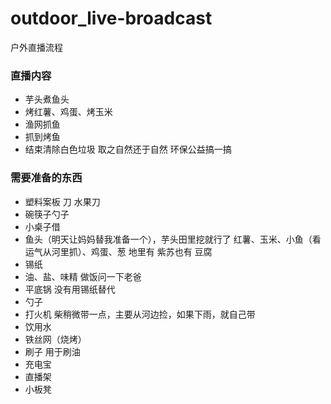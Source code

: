 # outdoor_live-broadcast
户外直播流程
### 直播内容
+ 芋头煮鱼头
+ 烤红薯、鸡蛋、烤玉米
+ 渔网抓鱼
+ 抓到烤鱼
+ 结束清除白色垃圾 取之自然还于自然 环保公益搞一搞 
### 需要准备的东西
+ 塑料案板 刀 水果刀 
+ 碗筷子勺子
+ 小桌子借
+ 鱼头（明天让妈妈替我准备一个），芋头田里挖就行了 红薯、玉米、小鱼（看运气从河里抓）、鸡蛋、葱 地里有 紫苏也有 豆腐
+ 锡纸 
+ 油、盐、味精 做饭问一下老爸
+ 平底锅 没有用锡纸替代
+ 勺子
+ 打火机 柴稍微带一点，主要从河边捡，如果下雨，就自己带
+ 饮用水
+ 铁丝网（烧烤）
+ 刷子 用于刷油
+ 充电宝
+ 直播架
+ 小板凳
